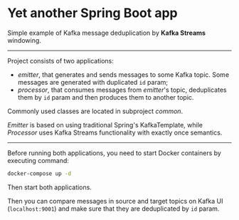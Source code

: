 # Yet another Spring Boot app

Simple example of Kafka message deduplication by **Kafka Streams** windowing.

---
Project consists of two applications:
- *emitter*, that generates and sends messages to some Kafka topic. Some messages are generated with duplicated `id` param;
- *processor*, that consumes messages from *emitter*'s topic, deduplicates them by `id` param and then produces them to another topic.

Commonly used classes are located in subproject *common*.

*Emitter* is based on using traditional Spring's KafkaTemplate, while *Processor* uses Kafka Streams functionality with exactly once semantics.

---
Before running both applications, you need to start Docker containers by executing command:
```bash
docker-compose up -d
```

Then start both applications.

Then you can compare messages in source and target topics on Kafka UI (`localhost:9001`) and make sure that they are deduplicated by `id` param.
